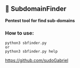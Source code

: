 ## 🔎 SubdomainFinder

**Pentest tool for find sub-domains**

### How to use:
```
python3 sbfinder.py
or
python3 sbfinder.py help
```

https://github.com/sudoGabriel
